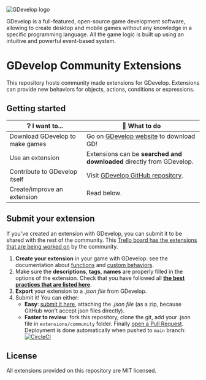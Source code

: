 ![GDevelop logo](https://raw.githubusercontent.com/4ian/GDevelop/master/Core/docs/images/gdlogo.png 'GDevelop logo')

GDevelop is a full-featured, open-source game development software, allowing to create desktop and mobile games without any knowledge in a specific programming language. All the game logic is built up using an intuitive and powerful event-based system.

# GDevelop Community Extensions

This repository hosts community made extensions for GDevelop. Extensions can provide new behaviors for objects, actions, conditions or expressions.

## Getting started

| ❔ I want to...                 | 🚀 What to do                                                         |
| ------------------------------- | --------------------------------------------------------------------- |
| Download GDevelop to make games | Go on [GDevelop website](https://gdevelop-app.com) to download GD!    |
| Use an extension                | Extensions can be **searched and downloaded** directly from GDevelop. |
| Contribute to GDevelop itself   | Visit [GDevelop GitHub repository](https://github.com/4ian/GDevelop). |
| Create/improve an extension     | Read below.                                                           |

## Submit your extension

If you've created an extension with GDevelop, you can submit it to be shared with the rest of the community. This [Trello board has the extensions that are being worked on](https://trello.com/b/AftjL2v1/gdevelop-extensions) by the community.

1. **Create your extension** in your game with GDevelop: see the documentation about [functions](http://wiki.compilgames.net/doku.php/gdevelop5/events/functions) and [custom behaviors](http://wiki.compilgames.net/doku.php/gdevelop5/behaviors/events-based-behaviors).
2. Make sure the **descriptions**, **tags**, **names** are properly filled in the options of the extension. Check that you have followed all **[the best practices that are listed here](http://wiki.compilgames.net/doku.php/gdevelop5/extensions/best-practices)**.
3. **Export** your extension to a _.json file_ from GDevelop.
4. Submit it! You can either:
   - **Easy**: [submit it here](https://github.com/4ian/GDevelop-extensions/issues/new/choose), attaching the _.json file_ (as a zip, because GitHub won't accept json files directly).
   - **Faster to review**: fork this repository, clone the git, add your .json file in `extensions/community` folder. Finally [open a Pull Request](https://github.com/4ian/GDevelop-extensions/compare). Deployment is done automatically when pushed to `main` branch: [![CircleCI](https://circleci.com/gh/GDevelopApp/GDevelop-extensions/tree/main.svg?style=svg)](https://circleci.com/gh/GDevelopApp/GDevelop-extensions/tree/main)

## License

All extensions provided on this repository are MIT licensed.
